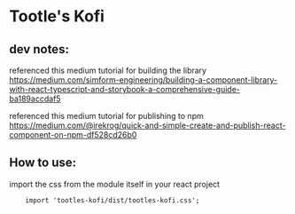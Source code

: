 # Tootle's Kofi

## dev notes: 

referenced this medium tutorial for building the library https://medium.com/simform-engineering/building-a-component-library-with-react-typescript-and-storybook-a-comprehensive-guide-ba189accdaf5 

referenced this medium tutorial for publishing to npm https://medium.com/@irekrog/quick-and-simple-create-and-publish-react-component-on-npm-df528cd26b0




## How to use:

import the css from the module itself in your react project

```     import 'tootles-kofi/dist/tootles-kofi.css';        ```


